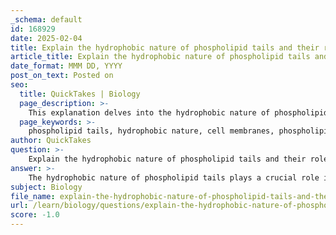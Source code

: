```yaml
---
_schema: default
id: 168929
date: 2025-02-04
title: Explain the hydrophobic nature of phospholipid tails and their role in membrane structure.
article_title: Explain the hydrophobic nature of phospholipid tails and their role in membrane structure.
date_format: MMM DD, YYYY
post_on_text: Posted on
seo:
  title: QuickTakes | Biology
  page_description: >-
    This explanation delves into the hydrophobic nature of phospholipid tails and their crucial roles in forming the phospholipid bilayer, contributing to the structure, function, integrity, and fluidity of cell membranes.
  page_keywords: >-
    phospholipid tails, hydrophobic nature, cell membranes, phospholipid bilayer, amphipathic molecules, membrane structure, selective permeability, fluid mosaic model, membrane proteins, cellular processes
author: QuickTakes
question: >-
    Explain the hydrophobic nature of phospholipid tails and their role in membrane structure.
answer: >-
    The hydrophobic nature of phospholipid tails plays a crucial role in the structure and function of cell membranes. Phospholipids are amphipathic molecules, meaning they possess both hydrophilic (water-attracting) heads and hydrophobic (water-repelling) tails. This unique structure is fundamental to the formation of the phospholipid bilayer, which is the core component of cell membranes.\n\n### Hydrophobic Tails and Membrane Structure\n\n1. **Formation of the Phospholipid Bilayer**: \n   - In an aqueous environment, phospholipids spontaneously arrange themselves into a bilayer. The hydrophilic heads face outward towards the water, while the hydrophobic tails orient themselves inward, away from the water. This arrangement creates a stable barrier that separates the internal cellular environment from the external surroundings. The hydrophobic interactions between the tails minimize their exposure to water, which is energetically favorable.\n\n2. **Membrane Integrity and Functionality**: \n   - The hydrophobic tails contribute to the semi-permeable nature of the membrane. By forming a hydrophobic core, the bilayer restricts the passage of polar and charged substances, allowing only certain molecules to diffuse through. This selective permeability is essential for maintaining cellular homeostasis and regulating the internal environment of the cell.\n\n3. **Fluid Mosaic Model**: \n   - The hydrophobic interactions also play a role in the fluidity of the membrane. The phospholipid bilayer is not static; it exhibits lateral movement of phospholipids and proteins, which is crucial for various cellular processes, including signaling and transport. The presence of hydrophobic tails allows for this fluidity, as they can move within the bilayer while maintaining the overall structure.\n\n4. **Role in Membrane Proteins**: \n   - Integral proteins, which span the membrane, often have hydrophobic regions that interact with the hydrophobic tails of phospholipids. This interaction is vital for the proper embedding of these proteins within the membrane, allowing them to perform functions such as transport, signaling, and acting as receptors.\n\n### Summary\n\nIn summary, the hydrophobic nature of phospholipid tails is essential for the formation and functionality of cell membranes. Their orientation in the bilayer not only creates a stable barrier that separates the cell from its environment but also facilitates selective permeability and fluidity, which are critical for various cellular processes. The amphipathic nature of phospholipids, with their hydrophilic heads and hydrophobic tails, is a fundamental characteristic that underpins the structure of biological membranes.
subject: Biology
file_name: explain-the-hydrophobic-nature-of-phospholipid-tails-and-their-role-in-membrane-structure.md
url: /learn/biology/questions/explain-the-hydrophobic-nature-of-phospholipid-tails-and-their-role-in-membrane-structure
score: -1.0
---
```


&nbsp;